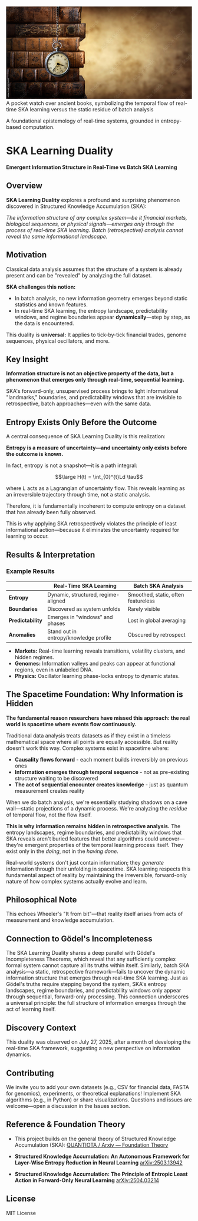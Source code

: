 
![SKA Learning Duality](duality.jpg "A pocket watch over ancient books, symbolizing the temporal flow of real-time SKA learning versus the static residue of batch analysis")
A pocket watch over ancient books, symbolizing the temporal flow of real-time SKA learning versus the static residue of batch analysis


A foundational epistemology of real-time systems, grounded in entropy-based computation.


# SKA Learning Duality
**Emergent Information Structure in Real-Time vs Batch SKA Learning**

## Overview
**SKA Learning Duality** explores a profound and surprising phenomenon discovered in Structured Knowledge Accumulation (SKA):

*The information structure of any complex system—be it financial markets, biological sequences, or physical signals—emerges only through the process of real-time SKA learning. Batch (retrospective) analysis cannot reveal the same informational landscape.*

## Motivation
Classical data analysis assumes that the structure of a system is already present and can be "revealed" by analyzing the full dataset.

**SKA challenges this notion:**
* In batch analysis, no new information geometry emerges beyond static statistics and known features.
* In real-time SKA learning, the entropy landscape, predictability windows, and regime boundaries appear **dynamically**—step by step, as the data is encountered.

This duality is **universal:**
It applies to tick-by-tick financial trades, genome sequences, physical oscillators, and more.

## Key Insight
**Information structure is not an objective property of the data, but a phenomenon that emerges only through real-time, sequential learning.**

SKA's forward-only, unsupervised process brings to light informational "landmarks," boundaries, and predictability windows that are invisible to retrospective, batch approaches—even with the same data.

## Entropy Exists Only Before the Outcome
A central consequence of SKA Learning Duality is this realization:

 **Entropy is a measure of uncertainty—and uncertainty only exists before the outcome is known.**

 In fact, entropy is not a snapshot—it is a path integral:

$$\large H(t) = \int_{0}^{t}Ld \tau$$

 where  $L$ acts as a Lagrangian of uncertainty flow. This reveals learning as an irreversible trajectory through time, not a static analysis.

Therefore, it is fundamentally incoherent to compute entropy on a dataset that has already been fully observed.

This is why applying SKA retrospectively violates the principle of least informational action—because it eliminates the uncertainty required for learning to occur.


## Results & Interpretation
### Example Results
|                    | **Real-Time SKA Learning**             | **Batch SKA Analysis**              |
| ------------------ | -------------------------------------- | ----------------------------------- |
| **Entropy**        | Dynamic, structured, regime-aligned    | Smoothed, static, often featureless |
| **Boundaries**     | Discovered as system unfolds           | Rarely visible                      |
| **Predictability** | Emerges in "windows" and phases        | Lost in global averaging            |
| **Anomalies**      | Stand out in entropy/knowledge profile | Obscured by retrospect              |

* **Markets:** Real-time learning reveals transitions, volatility clusters, and hidden regimes.
* **Genomes:** Information valleys and peaks can appear at functional regions, even in unlabeled DNA.
* **Physics:** Oscillator learning phase-locks entropy to dynamic states.

## The Spacetime Foundation: Why Information is Hidden
**The fundamental reason researchers have missed this approach: the real world is spacetime where events flow continuously.**

Traditional data analysis treats datasets as if they exist in a timeless mathematical space where all points are equally accessible. But reality doesn't work this way. Complex systems exist in spacetime where:

* **Causality flows forward** - each moment builds irreversibly on previous ones
* **Information emerges through temporal sequence** - not as pre-existing structure waiting to be discovered
* **The act of sequential encounter creates knowledge** - just as quantum measurement creates reality

When we do batch analysis, we're essentially studying shadows on a cave wall—static projections of a dynamic process. We're analyzing the *residue* of temporal flow, not the flow itself.

**This is why information remains hidden in retrospective analysis.** The entropy landscapes, regime boundaries, and predictability windows that SKA reveals aren't buried features that better algorithms could uncover—they're emergent properties of the temporal learning process itself. They exist only in the *doing*, not in the *having done*.

Real-world systems don't just contain information; they *generate* information through their unfolding in spacetime. SKA learning respects this fundamental aspect of reality by maintaining the irreversible, forward-only nature of how complex systems actually evolve and learn.

## Philosophical Note
This echoes Wheeler's "It from bit"—that reality itself arises from acts of measurement and knowledge accumulation.

## Connection to Gödel's Incompleteness
The SKA Learning Duality shares a deep parallel with Gödel's Incompleteness Theorems, which reveal that any sufficiently complex formal system cannot capture all its truths within itself. Similarly, batch SKA analysis—a static, retrospective framework—fails to uncover the dynamic information structure that emerges through real-time SKA learning. Just as Gödel's truths require stepping beyond the system, SKA's entropy landscapes, regime boundaries, and predictability windows only appear through sequential, forward-only processing. This connection underscores a universal principle: the full structure of information emerges through the act of learning itself.


## Discovery Context
This duality was observed on July 27, 2025, after a month of developing the real-time SKA framework, suggesting a new perspective on information dynamics.

## Contributing
We invite you to add your own datasets (e.g., CSV for financial data, FASTA for genomics), experiments, or theoretical explanations! Implement SKA algorithms (e.g., in Python) or share visualizations. Questions and issues are welcome—open a discussion in the Issues section.

## Reference & Foundation Theory

- This project builds on the general theory of Structured Knowledge Accumulation (SKA):
 [QUANTIOTA / Arxiv — Foundation Theory](https://github.com/quantiota/Arxiv)

- **Structured Knowledge Accumulation: An Autonomous Framework for Layer-Wise Entropy Reduction in Neural Learning**
[arXiv:2503.13942](https://arxiv.org/abs/2503.13942)

- **Structured Knowledge Accumulation: The Principle of Entropic Least Action in Forward-Only Neural Learning**
[arXiv:2504.03214](https://arxiv.org/abs/2504.03214)

## License
MIT License
